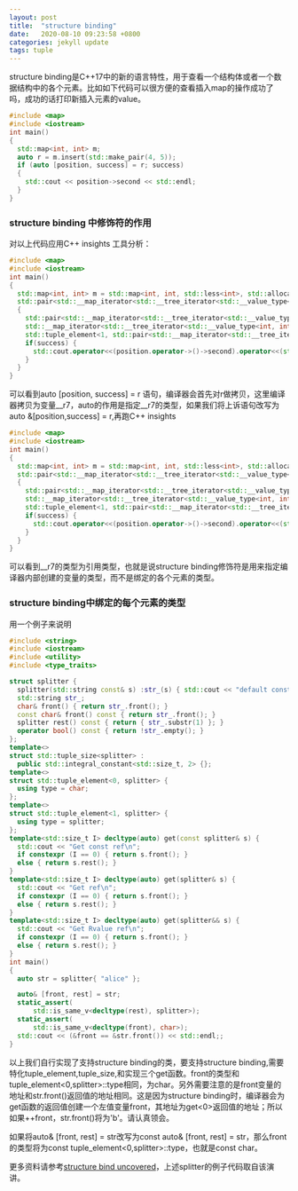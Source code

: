 ```yaml
---
layout: post
title:  "structure binding"
date:   2020-08-10 09:23:58 +0800
categories: jekyll update
tags: tuple
---
```

structure binding是C++17中的新的语言特性，用于查看一个结构体或者一个数据结构中的各个元素。比如如下代码可以很方便的查看插入map的操作成功了吗，成功的话打印新插入元素的value。

```cpp
#include <map>
#include <iostream>
int main()
{
  std::map<int, int> m;
  auto r = m.insert(std::make_pair(4, 5));
  if (auto [position, success] = r; success)
  {
    std::cout << position->second << std::endl;
  }
}
```

### structure binding 中修饰符的作用
对以上代码应用C++ insights 工具分析：
```cpp
#include <map>
#include <iostream>
int main()
{
  std::map<int, int> m = std::map<int, int, std::less<int>, std::allocator<std::pair<const int, int> > >();
  std::pair<std::__map_iterator<std::__tree_iterator<std::__value_type<int, int>, std::__tree_node<std::__value_type<int, int>, void *> *, long> >, bool> r = m.insert<std::pair<int, int>, void>(std::make_pair(4, 5));
  {
    std::pair<std::__map_iterator<std::__tree_iterator<std::__value_type<int, int>, std::__tree_node<std::__value_type<int, int>, void *> *, long> >, bool> __r7 = std::pair<std::__map_iterator<std::__tree_iterator<std::__value_type<int, int>, std::__tree_node<std::__value_type<int, int>, void *> *, long> >, bool>(r);
    std::__map_iterator<std::__tree_iterator<std::__value_type<int, int>, std::__tree_node<std::__value_type<int, int>, void *> *, long> >& position = std::get<0UL>(__r7);
    std::tuple_element<1, std::pair<std::__map_iterator<std::__tree_iterator<std::__value_type<int, int>, std::__tree_node<std::__value_type<int, int>, void *> *, long> >, bool> >::type& success = std::get<1UL>(__r7);
    if(success) {
      std::cout.operator<<(position.operator->()->second).operator<<(std::endl);
    }
  }  
}
```
可以看到auto [position, success] = r 语句，编译器会首先对r做拷贝，这里编译器拷贝为变量__r7，auto的作用是指定__r7的类型，如果我们将上诉语句改写为auto &[position,success] = r,再跑C++ insights
```cpp
#include <map>
#include <iostream>
int main()
{
  std::map<int, int> m = std::map<int, int, std::less<int>, std::allocator<std::pair<const int, int> > >();
  std::pair<std::__map_iterator<std::__tree_iterator<std::__value_type<int, int>, std::__tree_node<std::__value_type<int, int>, void *> *, long> >, bool> r = m.insert<std::pair<int, int>, void>(std::make_pair(4, 5));
  {
    std::pair<std::__map_iterator<std::__tree_iterator<std::__value_type<int, int>, std::__tree_node<std::__value_type<int, int>, void *> *, long> >, bool> & __r7 = r;
    std::__map_iterator<std::__tree_iterator<std::__value_type<int, int>, std::__tree_node<std::__value_type<int, int>, void *> *, long> >& position = std::get<0UL>(__r7);
    std::tuple_element<1, std::pair<std::__map_iterator<std::__tree_iterator<std::__value_type<int, int>, std::__tree_node<std::__value_type<int, int>, void *> *, long> >, bool> >::type& success = std::get<1UL>(__r7);
    if(success) {
      std::cout.operator<<(position.operator->()->second).operator<<(std::endl);
    }
  }
}

```
可以看到__r7的类型为引用类型，也就是说structure binding修饰符是用来指定编译器内部创建的变量的类型，而不是绑定的各个元素的类型。
### structure binding中绑定的每个元素的类型
用一个例子来说明
```cpp
#include <string>
#include <iostream>
#include <utility>
#include <type_traits>

struct splitter {
  splitter(std::string const& s) :str_(s) { std::cout << "default constructor\n"; }
  std::string str_;
  char& front() { return str_.front(); }
  const char& front() const { return str_.front(); }
  splitter rest() const { return { str_.substr(1) }; }
  operator bool() const { return !str_.empty(); }
};
template<>
struct std::tuple_size<splitter> :
  public std::integral_constant<std::size_t, 2> {};
template<>
struct std::tuple_element<0, splitter> {
  using type = char;
};
template<>
struct std::tuple_element<1, splitter> {
  using type = splitter;
};
template<std::size_t I> decltype(auto) get(const splitter& s) {
  std::cout << "Get const ref\n";
  if constexpr (I == 0) { return s.front(); }
  else { return s.rest(); }
}
template<std::size_t I> decltype(auto) get(splitter& s) {
  std::cout << "Get ref\n";
  if constexpr (I == 0) { return s.front(); }
  else { return s.rest(); }
}
template<std::size_t I> decltype(auto) get(splitter&& s) {
  std::cout << "Get Rvalue ref\n";
  if constexpr (I == 0) { return s.front(); }
  else { return s.rest(); }
}
int main()
{
  auto str = splitter{ "alice" };

  auto& [front, rest] = str;
  static_assert(
      std::is_same_v<decltype(rest), splitter>);
  static_assert(
      std::is_same_v<decltype(front), char>);
  std::cout << (&front == &str.front()) << std::endl;;
}

```
以上我们自行实现了支持structure binding的类，要支持structure binding,需要特化tuple_element,tuple_size,和实现三个get函数。front的类型和tuple_element<0,splitter>::type相同，为char。另外需要注意的是front变量的地址和str.front()返回值的地址相同。这是因为structure binding时，编译器会为get函数的返回值创建一个左值变量front，其地址为get<0>返回值的地址；所以如果++front，str.front()将为'b'。请认真领会。

如果将auto& [front, rest] = str改写为const auto& [front, rest] = str，那么front的类型将为const tuple_element<0,splitter>::type，也就是const char。


更多资料请参考[structure bind uncovered](https://youtu.be/uZCvz-E1heA)，上述splitter的例子代码取自该演讲。